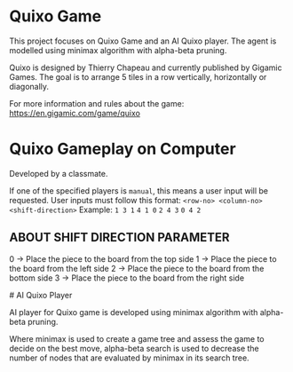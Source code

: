 # Quixo Game
This project focuses on Quixo Game and an AI Quixo player. 
The agent is modelled using minimax algorithm with alpha-beta pruning.

Quixo is designed by Thierry Chapeau and currently published by Gigamic Games.
The goal is to arrange 5 tiles in a row vertically, horizontally or diagonally.

For more information and rules about the game: https://en.gigamic.com/game/quixo

# Quixo Gameplay on Computer

Developed by a classmate. 

If one of the specified players is `manual`, this means a user input will be requested.
User inputs must follow this format:
    `<row-no> <column-no> <shift-direction>`
Example:
    `1 3 1`
    `4 1 0`
    `2 4 3`
    `0 4 2`

ABOUT SHIFT DIRECTION PARAMETER
-------------------------------
0 -> Place the piece to the board from the top side
1 -> Place the piece to the board from the left side
2 -> Place the piece to the board from the bottom side
3 -> Place the piece to the board from the right side


# AI Quixo Player

AI player for Quixo game is developed using minimax algorithm with alpha-beta pruning.

Where minimax is used to create a game tree and assess the game to decide on the best move, alpha-beta search is used to decrease the number of nodes that are evaluated by minimax in its search tree.



